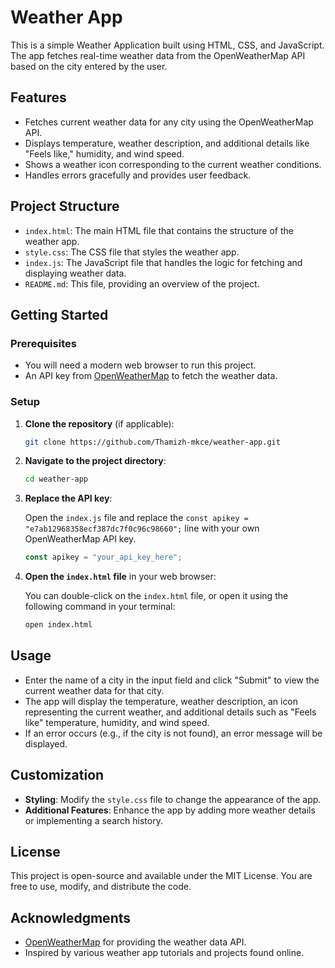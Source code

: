 # Weather App

This is a simple Weather Application built using HTML, CSS, and JavaScript. The app fetches real-time weather data from the OpenWeatherMap API based on the city entered by the user.

## Features

- Fetches current weather data for any city using the OpenWeatherMap API.
- Displays temperature, weather description, and additional details like "Feels like," humidity, and wind speed.
- Shows a weather icon corresponding to the current weather conditions.
- Handles errors gracefully and provides user feedback.

## Project Structure

- `index.html`: The main HTML file that contains the structure of the weather app.
- `style.css`: The CSS file that styles the weather app.
- `index.js`: The JavaScript file that handles the logic for fetching and displaying weather data.
- `README.md`: This file, providing an overview of the project.

## Getting Started

### Prerequisites

- You will need a modern web browser to run this project.
- An API key from [OpenWeatherMap](https://openweathermap.org/) to fetch the weather data.

### Setup

1. **Clone the repository** (if applicable):

    ```bash
    git clone https://github.com/Thamizh-mkce/weather-app.git
    ```

2. **Navigate to the project directory**:

    ```bash
    cd weather-app
    ```

3. **Replace the API key**:

    Open the `index.js` file and replace the `const apikey = "e7ab12968358ecf387dc7f0c96c98660";` line with your own OpenWeatherMap API key.

    ```javascript
    const apikey = "your_api_key_here";
    ```

4. **Open the `index.html` file** in your web browser:

    You can double-click on the `index.html` file, or open it using the following command in your terminal:

    ```bash
    open index.html
    ```

## Usage

- Enter the name of a city in the input field and click "Submit" to view the current weather data for that city.
- The app will display the temperature, weather description, an icon representing the current weather, and additional details such as "Feels like" temperature, humidity, and wind speed.
- If an error occurs (e.g., if the city is not found), an error message will be displayed.

## Customization

- **Styling**: Modify the `style.css` file to change the appearance of the app.
- **Additional Features**: Enhance the app by adding more weather details or implementing a search history.

## License

This project is open-source and available under the MIT License. You are free to use, modify, and distribute the code.

## Acknowledgments

- [OpenWeatherMap](https://openweathermap.org/) for providing the weather data API.
- Inspired by various weather app tutorials and projects found online.
